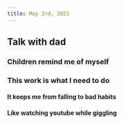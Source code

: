```yaml
---
title: May 3rd, 2021
---
```


## Talk with dad
### Children remind me of myself
### This work is what I need to do
#### It keeps me from falling to bad habits
#### Like watching youtube while giggling
###
##
